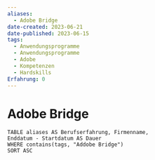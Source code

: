 ```yaml
---
aliases:
  - Adobe Bridge
date-created: 2023-06-21
date-published: 2023-06-15
tags:
  - Anwendungsprogramme
  - Anwendungsprogramme
  - Adobe
  - Kompetenzen
  - Hardskills
Erfahrung: 0
---
```


# Adobe Bridge

```dataview
TABLE aliases AS Berufserfahrung, Firmenname,
Enddatum - Startdatum AS Dauer
WHERE contains(tags, "Addobe Bridge")
SORT ASC
```